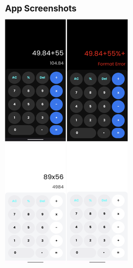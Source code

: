 
# App Screenshots

<p float="left">
  <img src= 'https://github.com/Neo-glitch/NeoCalc/blob/master/screenshots/Screenshot_20240325-110226.png' width = "200" height="400"/>
  <img src= 'https://github.com/Neo-glitch/NeoCalc/blob/master/screenshots/Screenshot_20240325-110248.png' width = "200" height="400"/>
  <img src= 'https://github.com/Neo-glitch/NeoCalc/blob/master/screenshots/Screenshot_20240325-110310.png' width = "200" height="400"/>
  <img src= 'https://github.com/Neo-glitch/NeoCalc/blob/master/screenshots/Screenshot_20240325-110340.png' width = "200" height="400"/>
</p>

